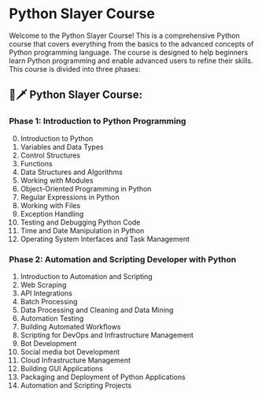 # Python Slayer Course

Welcome to the Python Slayer Course! 
This is a comprehensive Python course that covers everything from the basics to the advanced concepts of Python programming language. The course is designed to help beginners learn Python programming and enable advanced users to refine their skills. This course is divided into three phases:

## 🐍🗡️ Python Slayer Course:


### Phase 1: Introduction to Python Programming
0. Introduction to Python
1. Variables and Data Types
2. Control Structures
3. Functions
4. Data Structures and Algorithms
5. Working with Modules
6. Object-Oriented Programming in Python
7. Regular Expressions in Python
8. Working with Files
9. Exception Handling
10. Testing and Debugging Python Code
12. Time and Date Manipulation in Python
13. Operating System Interfaces and Task Management

### Phase 2: Automation and Scripting Developer with Python

1. Introduction to Automation and Scripting
2. Web Scraping
3. API Integrations
4. Batch Processing
5. Data Processing and Cleaning and Data Mining
6. Automation Testing 
7. Building Automated Workflows
8. Scripting for DevOps and Infrastructure Management
9. Bot Development
10. Social media bot Development
11. Cloud Infrastructure Management
12. Building GUI Applications 
13. Packaging and Deployment of Python Applications
14. Automation and Scripting Projects


